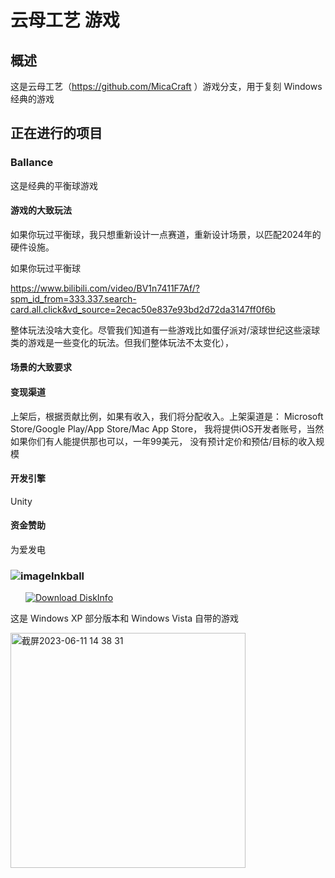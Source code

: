 # 云母工艺 游戏

## 概述

这是云母工艺（https://github.com/MicaCraft
）游戏分支，用于复刻 Windows 经典的游戏

## 正在进行的项目

### Ballance

这是经典的平衡球游戏

#### 游戏的大致玩法
如果你玩过平衡球，我只想重新设计一点赛道，重新设计场景，以匹配2024年的硬件设施。

如果你玩过平衡球

https://www.bilibili.com/video/BV1n7411F7Af/?spm_id_from=333.337.search-card.all.click&vd_source=2ecac50e837e93bd2d72da3147ff0f6b

整体玩法没啥大变化。尽管我们知道有一些游戏比如蛋仔派对/滚球世纪这些滚球类的游戏是一些变化的玩法。但我们整体玩法不太变化），

#### 场景的大致要求

#### 变现渠道

上架后，根据贡献比例，如果有收入，我们将分配收入。上架渠道是：
Microsoft Store/Google Play/App Store/Mac App Store，
我将提供iOS开发者账号，当然如果你们有人能提供那也可以，一年99美元，
没有预计定价和预估/目标的收入规模

#### 开发引擎
Unity

#### 资金赞助
为爱发电


### ![image](https://github.com/MicaGames/.github/assets/6630660/21176820-ea16-438c-8e40-c3825e444513)Inkball

<a style="margin-left:24px" href="https://www.microsoft.com/store/productId/9NBK1BJ87MCF">
    <picture>
        <source media="(prefers-color-scheme: dark)" srcset="https://get.microsoft.com/images/en-us%20light.svg" />
        <source media="(prefers-color-scheme: light)" srcset="https://get.microsoft.com/images/en-us%20dark.svg" />
        <img style="vertical-align:middle" src="https://get.microsoft.com/images/en-us%20dark.svg" alt="Download DiskInfo" />
    </picture>
</a>

这是 Windows XP 部分版本和 Windows Vista 自带的游戏

<img width="376" alt="截屏2023-06-11 14 38 31" src="https://github.com/MicaGames/.github/assets/6630660/23270a52-384c-44fb-a0aa-8a7cfed9830d">
